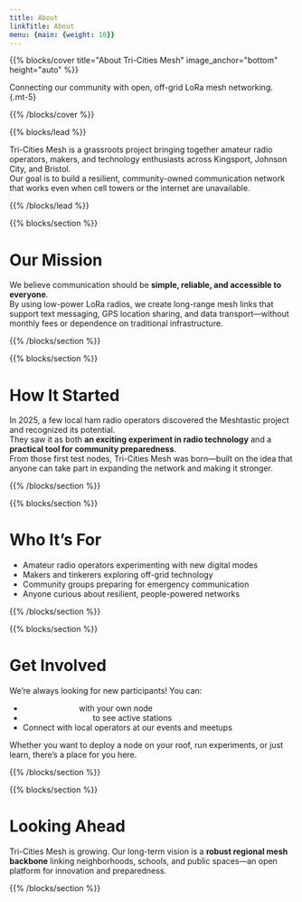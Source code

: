 ```yaml
---
title: About
linkTitle: About
menu: {main: {weight: 10}}
---
```


{{% blocks/cover title="About Tri-Cities Mesh" image_anchor="bottom" height="auto" %}}

Connecting our community with open, off-grid LoRa mesh networking.  
{.mt-5}

{{% /blocks/cover %}}

{{% blocks/lead %}}

Tri-Cities Mesh is a grassroots project bringing together amateur radio operators, makers, and technology enthusiasts across Kingsport, Johnson City, and Bristol.  
Our goal is to build a resilient, community-owned communication network that works even when cell towers or the internet are unavailable.

{{% /blocks/lead %}}

{{% blocks/section %}}

# Our Mission

We believe communication should be **simple, reliable, and accessible to everyone**.  
By using low-power LoRa radios, we create long-range mesh links that support text messaging, GPS location sharing, and data transport—without monthly fees or dependence on traditional infrastructure.

{{% /blocks/section %}}

{{% blocks/section %}}

# How It Started

In 2025, a few local ham radio operators discovered the Meshtastic project and recognized its potential.  
They saw it as both **an exciting experiment in radio technology** and a **practical tool for community preparedness**.  
From those first test nodes, Tri-Cities Mesh was born—built on the idea that anyone can take part in expanding the network and making it stronger.

{{% /blocks/section %}}

{{% blocks/section %}}

# Who It’s For

- Amateur radio operators experimenting with new digital modes  
- Makers and tinkerers exploring off-grid technology  
- Community groups preparing for emergency communication  
- Anyone curious about resilient, people-powered networks  

{{% /blocks/section %}}

{{% blocks/section %}}
<style>
.get-involved a {
  color: #ffffff;
  font-weight: 600;
  text-decoration: underline;
}
.get-involved a:hover {
  color: #ffd700;
}
</style>

<div class="get-involved">

# Get Involved

We’re always looking for new participants! You can:

- [Join the Mesh](/join/) with your own node  
- [Explore Coverage](/map/) to see active stations  
- Connect with local operators at our events and meetups  

Whether you want to deploy a node on your roof, run experiments, or just learn, there’s a place for you here.

</div>
{{% /blocks/section %}}


{{% blocks/section %}}

# Looking Ahead

Tri-Cities Mesh is growing. Our long-term vision is a **robust regional mesh backbone** linking neighborhoods, schools, and public spaces—an open platform for innovation and preparedness.

{{% /blocks/section %}}
